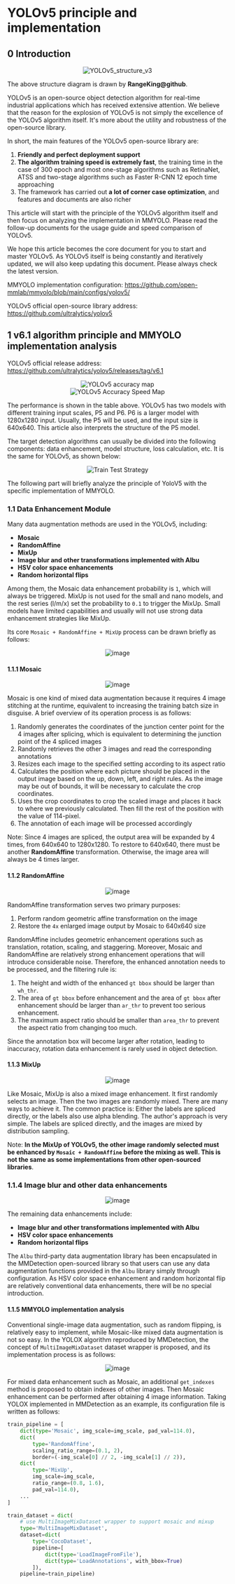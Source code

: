 # YOLOv5 principle and implementation

## 0 Introduction

<div align=center >
<img alt="YOLOv5_structure_v3" src="https://user-images.githubusercontent.com/27466624/190986656-b68bdb59-d0d5-480c-83c2-44f5648320a2.jpg"/>
</div>

The above structure diagram is drawn by **RangeKing@github**.

YOLOv5 is an open-source object detection algorithm for real-time industrial applications which has received extensive attention. We believe that the reason for the explosion of YOLOv5 is not simply the excellence of the YOLOv5 algorithm itself. It's more about the utility and robustness of the open-source library.

In short, the main features of the YOLOv5 open-source library are:

1. **Friendly and perfect deployment support**
2. **The algorithm training speed is extremely fast**, the training time in the case of 300 epoch and most one-stage algorithms such as RetinaNet, ATSS and two-stage algorithms such as Faster R-CNN 12 epoch time approaching
3. The framework has carried out **a lot of corner case optimization**, and features and documents are also richer

This article will start with the principle of the YOLOv5 algorithm itself and then focus on analyzing the implementation in MMYOLO. Please read the follow-up documents for the usage guide and speed comparison of YOLOv5.

We hope this article becomes the core document for you to start and master YOLOv5. As YOLOv5 itself is being constantly and iteratively updated, we will also keep updating this document. Please always check the latest version.

MMYOLO implementation configuration: https://github.com/open-mmlab/mmyolo/blob/main/configs/yolov5/

YOLOv5 official open-source library address: https://github.com/ultralytics/yolov5

## 1 v6.1 algorithm principle and MMYOLO implementation analysis

YOLOv5 official release address: https://github.com/ultralytics/yolov5/releases/tag/v6.1

<div align=center >
<img alt="YOLOv5 accuracy map" src="https://user-images.githubusercontent.com/40284075/190542120-29d46b7e-ce3c-436a-9933-cfc9f86787bf.png"/>
</div>

<div align=center >
<img alt="YOLOv5 Accuracy Speed Map" src="https://user-images.githubusercontent.com/40284075/190542279-37734629-2b59-4bd8-a9bf-757875a93eed.png"/>
</div>

The performance is shown in the table above. YOLOv5 has two models with different training input scales, P5 and P6. P6 is a larger model with 1280x1280 input. Usually, the P5 will be used, and the input size is 640x640. This article also interprets the structure of the P5 model.

The target detection algorithms can usually be divided into the following components: data enhancement, model structure, loss calculation, etc. It is the same for YOLOv5, as shown below:

<div align=center >
<img alt="Train Test Strategy" src="https://user-images.githubusercontent.com/40284075/190542423-f6b20d8e-c82a-4a34-9065-c161c5e29e7c.png"/>
</div>

The following part will briefly analyze the principle of YoloV5 with the specific implementation of MMYOLO.

### 1.1 Data Enhancement Module

Many data augmentation methods are used in the YOLOv5, including:

- **Mosaic**
- **RandomAffine**
- **MixUp**
- **Image blur and other transformations implemented with Albu**
- **HSV color space enhancements**
- **Random horizontal flips**

Among them, the Mosaic data enhancement probability is `1`, which will always be triggered. MixUp is not used for the small and nano models, and the rest series (l/m/x) set the probability to `0.1` to trigger the MixUp. Small models have limited capabilities and usually will not use strong data enhancement strategies like MixUp.

Its core `Mosaic + RandomAffine + MixUp` process can be drawn briefly as follows:

<div align=center >
<img alt="image" src="https://user-images.githubusercontent.com/40284075/190542598-bbf4a159-cc9d-4bac-892c-46ef99267994.png"/>
</div>

#### 1.1.1 Mosaic

<div align=center >
<img alt="image" src="https://user-images.githubusercontent.com/40284075/190542619-d777894f-8928-4244-b39a-158eea416ccd.png"/>
</div>

Mosaic is one kind of mixed data augmentation because it requires 4 image stitching at the runtime, equivalent to increasing the training batch size in disguise. A brief overview of its operation process is as follows:

1. Randomly generates the coordinates of the junction center point for the 4 images after splicing, which is equivalent to determining the junction point of the 4 spliced images
2. Randomly retrieves the other 3 images and read the corresponding annotations
3. Resizes each image to the specified setting according to its aspect ratio
4. Calculates the position where each picture should be placed in the output image based on the up, down, left, and right rules. As the image may be out of bounds, it will be necessary to calculate the crop coordinates.
5. Uses the crop coordinates to crop the scaled image and places it back to where we previously calculated. Then fill the rest of the position with the value of 114-pixel.
6. The annotation of each image will be processed accordingly

Note: Since 4 images are spliced, the output area will be expanded by 4 times, from 640x640 to 1280x1280. To restore to 640x640, there must be another **RandomAffine** transformation. Otherwise, the image area will always be 4 times larger.

#### 1.1.2 RandomAffine

<div align=center >
<img alt="image" src="https://user-images.githubusercontent.com/40284075/190542871-14e91a42-329f-4084-aec5-b3e412e5364b.png"/>
</div>

RandomAffine transformation serves two primary purposes:

1. Perform random geometric affine transformation on the image
2. Restore the `4x` enlarged image output by Mosaic to 640x640 size

RandomAffine includes geometric enhancement operations such as translation, rotation, scaling, and staggering. Moreover, Mosaic and RandomAffine are relatively strong enhancement operations that will introduce considerable noise. Therefore, the enhanced annotation needs to be processed, and the filtering rule is:

1. The height and width of the enhanced `gt bbox` should be larger than `wh_thr`.
2. The area of `gt bbox` before enhancement and the area of `gt bbox` after enhancement should be larger than `ar_thr` to prevent too serious enhancement.
3. The maximum aspect ratio should be smaller than `area_thr` to prevent the aspect ratio from changing too much.

Since the annotation box will become larger after rotation, leading to inaccuracy, rotation data enhancement is rarely used in object detection.

#### 1.1.3 MixUp

<div align=center >
<img alt="image" src="https://user-images.githubusercontent.com/40284075/190543076-db60e4b2-0552-4cf4-ab45-259d1ccbd5a6.png"/>
</div>

Like Mosaic, MixUp is also a mixed image enhancement. It first randomly selects an image. Then the two images are randomly mixed. There are many ways to achieve it. The common practice is:
Either the labels are spliced directly, or the labels also use alpha blending. The author's approach is very simple. The labels are spliced directly, and the images are mixed by distribution sampling.

Note:
**In the MixUp of YOLOv5, the other image randomly selected must be enhanced by `Mosaic + RandomAffine` before the mixing as well. This is not the same as some implementations from other open-sourced libraries**.

### 1.1.4 Image blur and other data enhancements

<div align=center >
<img alt="image" src="https://user-images.githubusercontent.com/40284075/190543533-8b9ece51-676b-4a7d-a7d0-597e2dd1d42e.png"/>
</div>

The remaining data enhancements include:

- **Image blur and other transformations implemented with Albu**
- **HSV color space enhancements**
- **Random horizontal flips**

The `Albu` third-party data augmentation library has been encapsulated in the MMDetection open-sourced library so that users can use any data augmentation functions provided in the `Albu` library simply through configuration.
As HSV color space enhancement and random horizontal flip are relatively conventional data enhancements, there will be no special introduction.

#### 1.1.5 MMYOLO implementation analysis

Conventional single-image data augmentation, such as random flipping, is relatively easy to implement, while Mosaic-like mixed data augmentation is not so easy. In the YOLOX algorithm reproduced by MMDetection, the concept of `MultiImageMixDataset` dataset wrapper is proposed, and its implementation process is as follows:

<div align=center >
<img alt="image" src="https://user-images.githubusercontent.com/40284075/190543666-d5a22ed7-46a0-4696-990a-12ebde7f8907.png"/>
</div>

For mixed data enhancement such as Mosaic, an additional `get_indexes` method is proposed to obtain indexes of other images. Then Mosaic enhancement can be performed after obtaining 4 image information.
Taking YOLOX implemented in MMDetection as an example, its configuration file is written as follows:

```python
train_pipeline = [
    dict(type='Mosaic', img_scale=img_scale, pad_val=114.0),
    dict(
        type='RandomAffine',
        scaling_ratio_range=(0.1, 2),
        border=(-img_scale[0] // 2, -img_scale[1] // 2)),
    dict(
        type='MixUp',
        img_scale=img_scale,
        ratio_range=(0.8, 1.6),
        pad_val=114.0),
    ...
]

train_dataset = dict(
    # use MultiImageMixDataset wrapper to support mosaic and mixup
    type='MultiImageMixDataset',
    dataset=dict(
        type='CocoDataset',
        pipeline=[
            dict(type='LoadImageFromFile'),
            dict(type='LoadAnnotations', with_bbox=True)
        ]),
    pipeline=train_pipeline)
```
